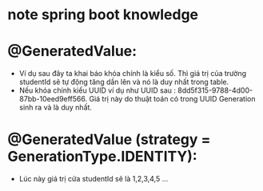 # note spring boot knowledge

# @GeneratedValue:
+ Ví dụ sau đây ta khai báo khóa chính là kiểu số. Thì giá trị của trường studentId sẽ tự động tăng dần lên và nó là duy nhất trong table.
+ Nếu khóa chính kiểu UUID ví dụ như UUID sau : 8dd5f315-9788-4d00-87bb-10eed9eff566. Giá trị này do thuật toán có trong UUID Generation sinh ra và là duy nhất.

# @GeneratedValue (strategy = GenerationType.IDENTITY):
+ Lúc này giá trị cửa studentId sẽ là 1,2,3,4,5 …
